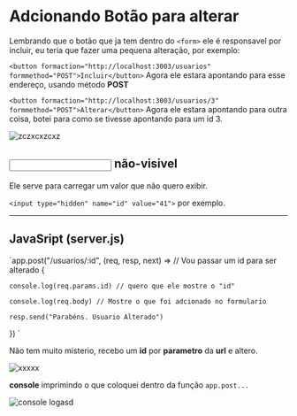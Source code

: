 # Adcionando Botão para alterar
Lembrando que o botão que ja tem dentro do `<form>` ele é responsavel por incluir, eu teria que fazer uma pequena alteração, por exemplo:

`<button formaction="http://localhost:3003/usuarios" formmethod="POST">Incluir</button>` 
Agora ele estara apontando para esse endereço, usando método **POST**

`<button formaction="http://localhost:3003/usuarios/3" formmethod="POST">Alterar</button>`
Agora ele estara apontando para outra coisa, botei para como se tivesse apontando para um id 3.

![zczxcxzcxz](https://user-images.githubusercontent.com/62820033/82162389-71267800-987a-11ea-9d4c-b3b190fd30a2.png)

## <input> não-visivel
Ele serve para carregar um valor que não quero exibir.

`<input type="hidden" name="id" value="41">` por exemplo.

---

## JavaSript (server.js)
`app.post("/usuarios/:id", (req, resp, next) => // Vou passar um id para ser alterado
{ 

    console.log(req.params.id) // quero que ele mostre o "id"
    
    console.log(req.body) // Mostre o que foi adcionado no formulario 
    
    resp.send("Parabéns. Usuario Alterado") 
    
}) `

Não tem muito misterio, recebo um **id** por **parametro** da **url** e altero.

![xxxxx](https://user-images.githubusercontent.com/62820033/82162438-e003d100-987a-11ea-8b8a-86448566d69c.png)

**console** imprimindo o que coloquei dentro da função `app.post...`

![console logasd](https://user-images.githubusercontent.com/62820033/82162453-0aee2500-987b-11ea-93d8-a67456f776b5.png)

